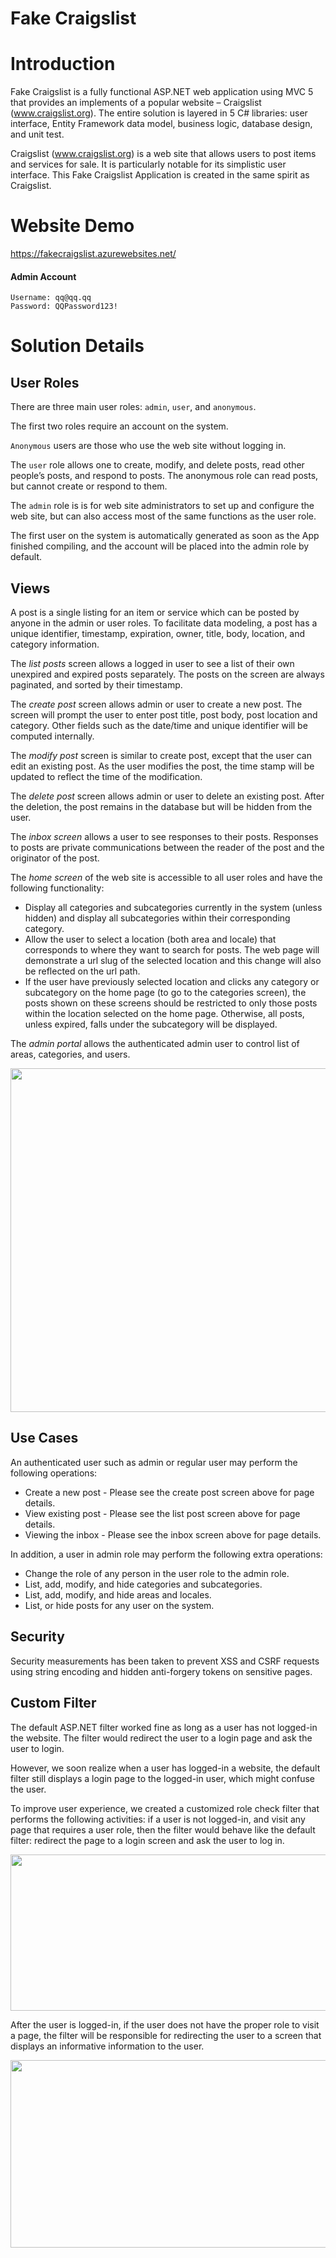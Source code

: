 # Fake Craigslist

# Introduction
Fake Craigslist is a fully functional ASP.NET web application using MVC 5 that provides an implements of a popular website – Craigslist (www.craigslist.org). The entire solution is layered in 5 C# libraries: user interface, Entity Framework data model, business logic, database design, and unit test.

Craigslist (www.craigslist.org) is a web site that allows users to post items and services for sale. It is particularly notable for its simplistic user interface. This Fake Craigslist Application is created in the same spirit as Craigslist.

# Website Demo
https://fakecraigslist.azurewebsites.net/

#### Admin Account
```
Username: qq@qq.qq
Password: QQPassword123!
```

# Solution Details

## User Roles
There are three main user roles: `admin`, `user`, and `anonymous`.

The first two roles require an account on the system.

`Anonymous` users are those who use the web site without logging in.

The `user` role allows one to create, modify, and delete posts, read other people’s posts, and respond to posts. The anonymous role can read posts, but cannot create or respond to them.

The `admin` role is is for web site administrators to set up and configure the web site, but can also access most of the same functions as the user role.

The first user on the system is automatically generated as soon as the App finished compiling, and the account will be placed into the admin role by default.

## Views
A post is a single listing for an item or service which can be posted by anyone in the admin or user roles. To facilitate data modeling, a post has a unique identifier, timestamp, expiration, owner, title, body, location, and category information.


The _list posts_ screen allows a logged in user to see a list of their own unexpired and expired posts separately. The posts on the screen are always paginated, and sorted by their timestamp.


The _create post_ screen allows admin or user to create a new post. The screen will prompt the user to enter post title, post body, post location and category. Other fields such as the date/time and unique identifier will be computed internally.


The _modify post_ screen is similar to create post, except that the user can edit an existing post. As the user modifies the post, the time stamp will be updated to reflect the time of the modification.


The _delete post_ screen allows admin or user to delete an existing post. After the deletion, the post remains in the database but will be hidden from the user.


The _inbox screen_ allows a user to see responses to their posts. Responses to posts are private communications between the reader of the post and the originator of the post.


The _home screen_ of the web site is accessible to all user roles and have the following functionality:
 * Display all categories and subcategories currently in the system (unless hidden) and display all subcategories within their corresponding category.
 * Allow the user to select a location (both area and locale) that corresponds to where they want to search for posts. The web page will demonstrate a url slug of the selected location and this change will also be reflected on the url path.
 * If the user have previously selected location and clicks any category or subcategory on the home page (to go to the categories screen), the posts shown on these screens should be restricted to only those posts within the location selected on the home page. Otherwise, all posts, unless expired, falls under the subcategory will be displayed.

The _admin portal_ allows the authenticated admin user to control list of areas, categories, and users.

<img src="https://raw.githubusercontent.com/szwalker/Fake-Craigslist/master/image/adminPortal.jpeg" height="550" width="800">


## Use Cases
An authenticated user such as admin or regular user may perform the following operations:
 * Create a new post - Please see the create post screen above for page details.
 * View existing post - Please see the list post screen above for page details.
 * Viewing the inbox - Please see the inbox screen above for page details.

In addition, a user in admin role may perform the following extra operations:
 * Change the role of any person in the user role to the admin role.
 * List, add, modify, and hide categories and subcategories.
 * List, add, modify, and hide areas and locales.
 * List, or hide posts for any user on the system.


## Security
 Security measurements has been taken to prevent XSS and CSRF requests using string encoding and hidden anti-forgery tokens on sensitive pages.

## Custom Filter
The default ASP.NET filter worked fine as long as a user has not logged-in the website. The filter would redirect the user to a login page and ask the user to login.

However, we soon realize when a user has logged-in a website, the default filter still displays a login page to the logged-in user, which might confuse the user.

To improve user experience, we created a customized role check filter that performs the following activities:
if a user is not logged-in, and visit any page that requires a user role, then the filter would behave like the default filter: redirect the page to a login screen and ask the user to log in.

<img src="https://raw.githubusercontent.com/szwalker/Fake-Craigslist/master/image/filter.png" height="250" width="800">

After the user is logged-in, if the user does not have the proper role to visit a page, the filter will be responsible for redirecting the user to a screen that displays an informative information to the user.

<img src="https://raw.githubusercontent.com/szwalker/Fake-Craigslist/master/image/denyAccess.png" height="300" width="800">
